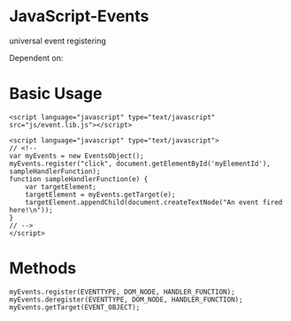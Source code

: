 JavaScript-Events
=================

universal event registering

Dependent on:

Basic Usage
===========
	<script language="javascript" type="text/javascript" src="js/event.lib.js"></script>
	
	<script language="javascript" type="text/javascript">
	// <!--
	var myEvents = new EventsObject();
	myEvents.register("click", document.getElementById('myElementId'), sampleHandlerFunction);
	function sampleHandlerFunction(e) {
		var targetElement;
		targetElement = myEvents.getTarget(e);
		targetElement.appendChild(document.createTextNode("An event fired here!\n"));
	}
	// -->
	</script>

	
Methods
=======
	myEvents.register(EVENTTYPE, DOM_NODE, HANDLER_FUNCTION);
	myEvents.deregister(EVENTTYPE, DOM_NODE, HANDLER_FUNCTION);
	myEvents.getTarget(EVENT_OBJECT);
	